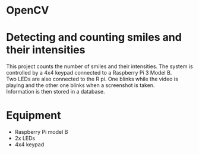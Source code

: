# OpenCV
#  Detecting and counting smiles and their intensities 
This project counts the number of smiles and their intensities.
The system is controlled by a 4x4 keypad connected to a Raspberry Pi 3 Model B.  
Two LEDs are also connected to the R pi. One blinks while the video is playing and the other one blinks when a screenshot is taken.  
Information is then stored in a database.

# Equipment
- Raspberry Pi model B  
- 2x LEDs  
- 4x4 keypad  
